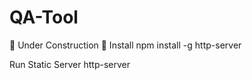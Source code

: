 # QA-Tool
🚧 Under Construction 🚧 
Install
npm install -g http-server

Run Static Server
http-server
